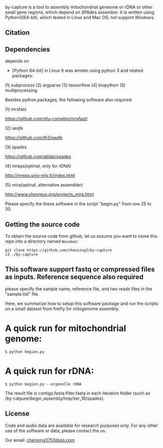 by-capture is a tool to assembly mitochondrial geneome or rDNA or other small gene regions, which depend on SPAdes assember.
It is written using Python3(64-bit), which tested in Linux and Mac OS; not support Windows.

## Citation


## Dependencies
depends on 
+ [Python 64-bit] in Linux
It was wroten using python 3 and related packages:

(1) subprocess
(2) argparse
(3) tensorflow
(4) biopython
(5) multiprocessing



Besides python packages, the following software also required:

(1) mrsfast

https://github.com/sfu-compbio/mrsfast/

(2) seqtk

https://github.com/lh3/seqtk

(3) spades

https://github.com/ablab/spades

(4) mreps(optinal, only for rDNA)

http://mreps.univ-mlv.fr/index.html

(5) mira(optinal, alternative assembler)

http://www.chevreux.org/projects_mira.html

Please specify the these software in the script "begin.py" from row 25 to 30.

## Getting the source code

To obtain the source code from github, let us assume you want to clone this repo into a
directory named `Waveman`:

    git clone https://github.com/chenxing3/by-capture
    cd ./by-capture
    
## This software support fastq or compressed files as inputs. Reference sequence also required

please specify the sample name, reference file, and two reads files in the "sample.list" file.

Here, we summarize how to setup this software package and run the scripts on a small dataset from firefly for mitogenome assembly.


# A quick run for mitochondrial genome:

    $ python begion.py 

# A quick run for rDNA:

    $ python begion.py --organelle rDNA

The result file is contigs.fasta.filter.fasta in each iteration folder (such as /by-catpure/begin_assembly/tmp/iter_16/spades). 

## License
Code and audio data are available for research purposes only. For any other use of the software or data, please contact the us.

Our email: chenxing3753@qq.com
